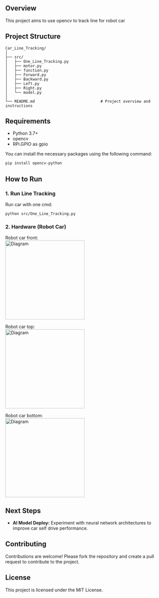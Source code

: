 ## Overview

This project aims to use opencv to track line for robot car

## Project Structure
```plaintext
Car_Line_Tracking/
│
├── src/
│   ├── One_Line_Tracking.py               
│   ├── motor.py    
│   ├── function.py  
│   ├── Forward.py
│   ├── Backward.py 
│   ├── Left.py 
│   ├── Right.py                       
│   └── model.py                         
│
└── README.md                             # Project overview and instructions
```

## Requirements

- Python 3.7+
- opencv
- RPi.GPIO as gpio

You can install the necessary packages using the following command:

```bash
pip install opencv-python 
```

## How to Run

### 1. Run Line Tracking 

Run car with one cmd:

```bash
python src/One_Line_Tracking.py
```
### 2. Hardware	(Robot Car)

Robot car front:<br>
<img src="assets/car_front.HEIC" alt="Diagram" width="250">

Robot car top:<br>
<img src="assets/car_top.HEIC" alt="Diagram" width="250">

Robot car bottom:<br>
<img src="assets/car_bottom.HEIC" alt="Diagram" width="250">


## Next Steps
- **AI Model Deploy:**
 Experiment with neural network architectures to improve car self drive performance.

## Contributing
Contributions are welcome! Please fork the repository and create a pull request to contribute to the project.

## License
This project is licensed under the MIT License.
